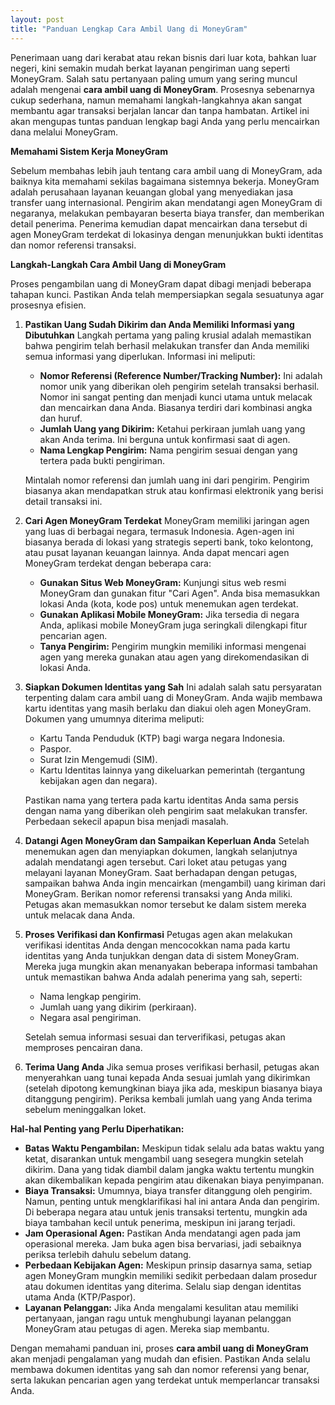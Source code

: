 ```yaml
---
layout: post
title: "Panduan Lengkap Cara Ambil Uang di MoneyGram"
---
```


Penerimaan uang dari kerabat atau rekan bisnis dari luar kota, bahkan luar negeri, kini semakin mudah berkat layanan pengiriman uang seperti MoneyGram. Salah satu pertanyaan paling umum yang sering muncul adalah mengenai **cara ambil uang di MoneyGram**. Prosesnya sebenarnya cukup sederhana, namun memahami langkah-langkahnya akan sangat membantu agar transaksi berjalan lancar dan tanpa hambatan. Artikel ini akan mengupas tuntas panduan lengkap bagi Anda yang perlu mencairkan dana melalui MoneyGram.

**Memahami Sistem Kerja MoneyGram**

Sebelum membahas lebih jauh tentang cara ambil uang di MoneyGram, ada baiknya kita memahami sekilas bagaimana sistemnya bekerja. MoneyGram adalah perusahaan layanan keuangan global yang menyediakan jasa transfer uang internasional. Pengirim akan mendatangi agen MoneyGram di negaranya, melakukan pembayaran beserta biaya transfer, dan memberikan detail penerima. Penerima kemudian dapat mencairkan dana tersebut di agen MoneyGram terdekat di lokasinya dengan menunjukkan bukti identitas dan nomor referensi transaksi.

**Langkah-Langkah Cara Ambil Uang di MoneyGram**

Proses pengambilan uang di MoneyGram dapat dibagi menjadi beberapa tahapan kunci. Pastikan Anda telah mempersiapkan segala sesuatunya agar prosesnya efisien.

1.  **Pastikan Uang Sudah Dikirim dan Anda Memiliki Informasi yang Dibutuhkan**
    Langkah pertama yang paling krusial adalah memastikan bahwa pengirim telah berhasil melakukan transfer dan Anda memiliki semua informasi yang diperlukan. Informasi ini meliputi:
    *   **Nomor Referensi (Reference Number/Tracking Number):** Ini adalah nomor unik yang diberikan oleh pengirim setelah transaksi berhasil. Nomor ini sangat penting dan menjadi kunci utama untuk melacak dan mencairkan dana Anda. Biasanya terdiri dari kombinasi angka dan huruf.
    *   **Jumlah Uang yang Dikirim:** Ketahui perkiraan jumlah uang yang akan Anda terima. Ini berguna untuk konfirmasi saat di agen.
    *   **Nama Lengkap Pengirim:** Nama pengirim sesuai dengan yang tertera pada bukti pengiriman.

    Mintalah nomor referensi dan jumlah uang ini dari pengirim. Pengirim biasanya akan mendapatkan struk atau konfirmasi elektronik yang berisi detail transaksi ini.

2.  **Cari Agen MoneyGram Terdekat**
    MoneyGram memiliki jaringan agen yang luas di berbagai negara, termasuk Indonesia. Agen-agen ini biasanya berada di lokasi yang strategis seperti bank, toko kelontong, atau pusat layanan keuangan lainnya.
    Anda dapat mencari agen MoneyGram terdekat dengan beberapa cara:
    *   **Gunakan Situs Web MoneyGram:** Kunjungi situs web resmi MoneyGram dan gunakan fitur "Cari Agen". Anda bisa memasukkan lokasi Anda (kota, kode pos) untuk menemukan agen terdekat.
    *   **Gunakan Aplikasi Mobile MoneyGram:** Jika tersedia di negara Anda, aplikasi mobile MoneyGram juga seringkali dilengkapi fitur pencarian agen.
    *   **Tanya Pengirim:** Pengirim mungkin memiliki informasi mengenai agen yang mereka gunakan atau agen yang direkomendasikan di lokasi Anda.

3.  **Siapkan Dokumen Identitas yang Sah**
    Ini adalah salah satu persyaratan terpenting dalam cara ambil uang di MoneyGram. Anda wajib membawa kartu identitas yang masih berlaku dan diakui oleh agen MoneyGram. Dokumen yang umumnya diterima meliputi:
    *   Kartu Tanda Penduduk (KTP) bagi warga negara Indonesia.
    *   Paspor.
    *   Surat Izin Mengemudi (SIM).
    *   Kartu Identitas lainnya yang dikeluarkan pemerintah (tergantung kebijakan agen dan negara).

    Pastikan nama yang tertera pada kartu identitas Anda sama persis dengan nama yang diberikan oleh pengirim saat melakukan transfer. Perbedaan sekecil apapun bisa menjadi masalah.

4.  **Datangi Agen MoneyGram dan Sampaikan Keperluan Anda**
    Setelah menemukan agen dan menyiapkan dokumen, langkah selanjutnya adalah mendatangi agen tersebut. Cari loket atau petugas yang melayani layanan MoneyGram.
    Saat berhadapan dengan petugas, sampaikan bahwa Anda ingin mencairkan (mengambil) uang kiriman dari MoneyGram. Berikan nomor referensi transaksi yang Anda miliki. Petugas akan memasukkan nomor tersebut ke dalam sistem mereka untuk melacak dana Anda.

5.  **Proses Verifikasi dan Konfirmasi**
    Petugas agen akan melakukan verifikasi identitas Anda dengan mencocokkan nama pada kartu identitas yang Anda tunjukkan dengan data di sistem MoneyGram. Mereka juga mungkin akan menanyakan beberapa informasi tambahan untuk memastikan bahwa Anda adalah penerima yang sah, seperti:
    *   Nama lengkap pengirim.
    *   Jumlah uang yang dikirim (perkiraan).
    *   Negara asal pengiriman.

    Setelah semua informasi sesuai dan terverifikasi, petugas akan memproses pencairan dana.

6.  **Terima Uang Anda**
    Jika semua proses verifikasi berhasil, petugas akan menyerahkan uang tunai kepada Anda sesuai jumlah yang dikirimkan (setelah dipotong kemungkinan biaya jika ada, meskipun biasanya biaya ditanggung pengirim). Periksa kembali jumlah uang yang Anda terima sebelum meninggalkan loket.

**Hal-hal Penting yang Perlu Diperhatikan:**

*   **Batas Waktu Pengambilan:** Meskipun tidak selalu ada batas waktu yang ketat, disarankan untuk mengambil uang sesegera mungkin setelah dikirim. Dana yang tidak diambil dalam jangka waktu tertentu mungkin akan dikembalikan kepada pengirim atau dikenakan biaya penyimpanan.
*   **Biaya Transaksi:** Umumnya, biaya transfer ditanggung oleh pengirim. Namun, penting untuk mengklarifikasi hal ini antara Anda dan pengirim. Di beberapa negara atau untuk jenis transaksi tertentu, mungkin ada biaya tambahan kecil untuk penerima, meskipun ini jarang terjadi.
*   **Jam Operasional Agen:** Pastikan Anda mendatangi agen pada jam operasional mereka. Jam buka agen bisa bervariasi, jadi sebaiknya periksa terlebih dahulu sebelum datang.
*   **Perbedaan Kebijakan Agen:** Meskipun prinsip dasarnya sama, setiap agen MoneyGram mungkin memiliki sedikit perbedaan dalam prosedur atau dokumen identitas yang diterima. Selalu siap dengan identitas utama Anda (KTP/Paspor).
*   **Layanan Pelanggan:** Jika Anda mengalami kesulitan atau memiliki pertanyaan, jangan ragu untuk menghubungi layanan pelanggan MoneyGram atau petugas di agen. Mereka siap membantu.

Dengan memahami panduan ini, proses **cara ambil uang di MoneyGram** akan menjadi pengalaman yang mudah dan efisien. Pastikan Anda selalu membawa dokumen identitas yang sah dan nomor referensi yang benar, serta lakukan pencarian agen yang terdekat untuk memperlancar transaksi Anda.
